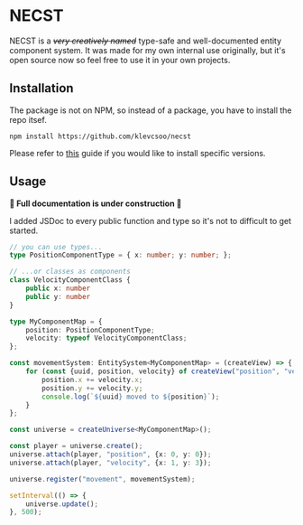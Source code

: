 # NECST

NECST is a ~~_very creatively named_~~ type-safe and
well-documented entity component system.
It was made for my own internal use originally, but it's
open source now so feel free to use it in your own projects.

## Installation

The package is not on NPM, so instead of a package,
you have to install the repo itsef.

```shell
npm install https://github.com/klevcsoo/necst
```

Please refer to [this](https://www.pluralsight.com/guides/install-npm-packages-from-gitgithub)
guide if you would like to install specific versions.

## Usage

**🚧 Full documentation is under construction 🚧**

I added JSDoc to every public function and type so it's
not to difficult to get started.

```typescript
// you can use types...
type PositionComponentType = { x: number; y: number; };

// ...or classes as components
class VelocityComponentClass {
    public x: number
    public y: number
}

type MyComponentMap = {
    position: PositionComponentType;
    velocity: typeof VelocityComponentClass;
};

const movementSystem: EntitySystem<MyComponentMap> = (createView) => {
    for (const {uuid, position, velocity} of createView("position", "velocity")) {
        position.x += velocity.x;
        position.y += velocity.y;
        console.log(`${uuid} moved to ${position}`);
    }
};

const universe = createUniverse<MyComponentMap>();

const player = universe.create();
universe.attach(player, "position", {x: 0, y: 0});
universe.attach(player, "velocity", {x: 1, y: 3});

universe.register("movement", movementSystem);

setInterval(() => {
    universe.update();
}, 500);
```